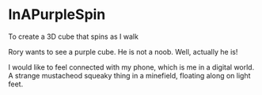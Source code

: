 # InAPurpleSpin
To create a 3D cube that spins as I walk

Rory wants to see a purple cube. He is not a noob. Well, actually he is!

I would like to feel connected with my phone, which is me in a digital world. A strange mustacheod squeaky thing in a minefield, floating along on light feet.
